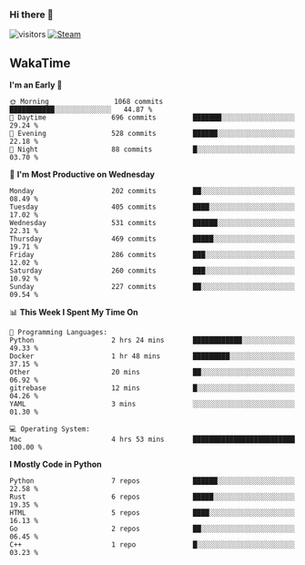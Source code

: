 ### Hi there 👋

![visitors](https://visitor-badge.glitch.me/badge?page_id=zhourunlai)
[![Steam](https://img.shields.io/badge/dynamic/json?url=https%3A%2F%2Fapi.swo.moe%2Fstats%2Fsteamgames%2F76561198285156854&query=count&color=0b1a37&label=Steam&labelColor=134375&logo=steam&suffix=+games&cacheSeconds=3600)](http://steamcommunity.com/profiles/76561198285156854)

## WakaTime
<!--START_SECTION:waka-->
**I'm an Early 🐤** 

```text
🌞 Morning                1068 commits        ███████████░░░░░░░░░░░░░░   44.87 % 
🌆 Daytime                696 commits         ███████░░░░░░░░░░░░░░░░░░   29.24 % 
🌃 Evening                528 commits         ██████░░░░░░░░░░░░░░░░░░░   22.18 % 
🌙 Night                  88 commits          █░░░░░░░░░░░░░░░░░░░░░░░░   03.70 % 
```
📅 **I'm Most Productive on Wednesday** 

```text
Monday                   202 commits         ██░░░░░░░░░░░░░░░░░░░░░░░   08.49 % 
Tuesday                  405 commits         ████░░░░░░░░░░░░░░░░░░░░░   17.02 % 
Wednesday                531 commits         ██████░░░░░░░░░░░░░░░░░░░   22.31 % 
Thursday                 469 commits         █████░░░░░░░░░░░░░░░░░░░░   19.71 % 
Friday                   286 commits         ███░░░░░░░░░░░░░░░░░░░░░░   12.02 % 
Saturday                 260 commits         ███░░░░░░░░░░░░░░░░░░░░░░   10.92 % 
Sunday                   227 commits         ██░░░░░░░░░░░░░░░░░░░░░░░   09.54 % 
```


📊 **This Week I Spent My Time On** 

```text
💬 Programming Languages: 
Python                   2 hrs 24 mins       ████████████░░░░░░░░░░░░░   49.33 % 
Docker                   1 hr 48 mins        █████████░░░░░░░░░░░░░░░░   37.15 % 
Other                    20 mins             ██░░░░░░░░░░░░░░░░░░░░░░░   06.92 % 
gitrebase                12 mins             █░░░░░░░░░░░░░░░░░░░░░░░░   04.26 % 
YAML                     3 mins              ░░░░░░░░░░░░░░░░░░░░░░░░░   01.30 % 

💻 Operating System: 
Mac                      4 hrs 53 mins       █████████████████████████   100.00 % 
```

**I Mostly Code in Python** 

```text
Python                   7 repos             ██████░░░░░░░░░░░░░░░░░░░   22.58 % 
Rust                     6 repos             █████░░░░░░░░░░░░░░░░░░░░   19.35 % 
HTML                     5 repos             ████░░░░░░░░░░░░░░░░░░░░░   16.13 % 
Go                       2 repos             ██░░░░░░░░░░░░░░░░░░░░░░░   06.45 % 
C++                      1 repo              █░░░░░░░░░░░░░░░░░░░░░░░░   03.23 % 
```




<!--END_SECTION:waka-->
